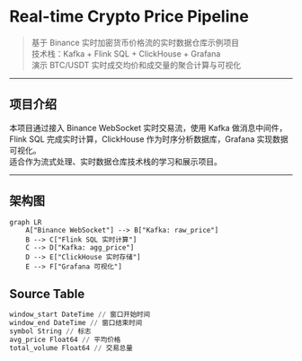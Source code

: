 # Real-time Crypto Price Pipeline

> 基于 Binance 实时加密货币价格流的实时数据仓库示例项目  
> 技术栈：Kafka + Flink SQL + ClickHouse + Grafana  
> 演示 BTC/USDT 实时成交均价和成交量的聚合计算与可视化

---

## 项目介绍

本项目通过接入 Binance WebSocket 实时交易流，使用 Kafka 做消息中间件，Flink SQL 完成实时计算，ClickHouse 作为时序分析数据库，Grafana 实现数据可视化。  
适合作为流式处理、实时数据仓库技术栈的学习和展示项目。

---

## 架构图

```mermaid
graph LR
    A["Binance WebSocket"] --> B["Kafka: raw_price"]
    B --> C["Flink SQL 实时计算"]
    C --> D["Kafka: agg_price"]
    D --> E["ClickHouse 实时存储"]
    E --> F["Grafana 可视化"]
```
## Source Table

```sql
window_start DateTime // 窗口开始时间
window_end DateTime // 窗口结束时间
symbol String // 标志
avg_price Float64 // 平均价格
total_volume Float64 // 交易总量
```
